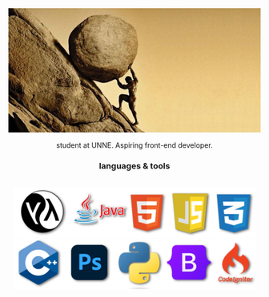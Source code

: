 <!-- main image -->
<div align="center">
    <img src="resources/sisyphus.jpg" alt="sisyphus">
</div>

<!-- saludate -->
<div align="center">
    <p>
        student at UNNE. Aspiring front-end developer.<br>
    </p>
</div>

<!-- tools/languages -->
<h3 align="center">languages & tools</h3>
<br>
<div align="center">
    <img  height="100" src="resources/row1.1.png"><br>
    <img height="100" src="resources/row1.2.png"><br>
</div>
